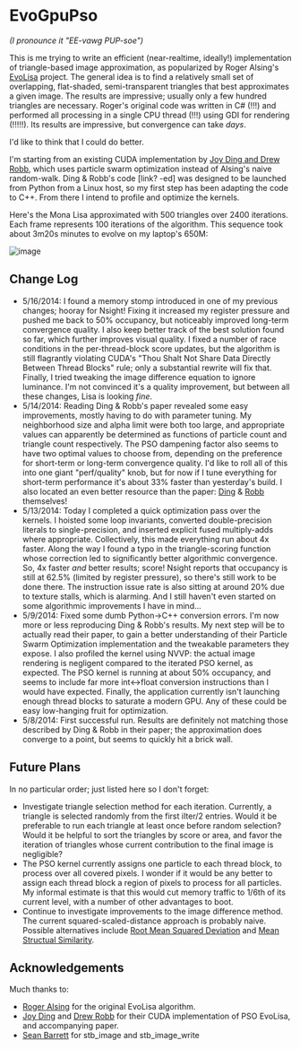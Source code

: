 EvoGpuPso
=========
*(I pronounce it "EE-vawg PUP-soe")*

This is me trying to write an efficient (near-realtime, ideally!) implementation
of triangle-based image approximation, as popularized by Roger Alsing's
[EvoLisa](http://rogeralsing.com/2008/12/07/genetic-programming-evolution-of-mona-lisa/) project.
The general idea is to find a relatively small set of overlapping, flat-shaded, semi-transparent
triangles that best approximates a given image. The results are impressive; usually only a few hundred
triangles are necessary. Roger's original code was written in C# (!!!) and performed all
processing in a single CPU thread (!!!) using GDI for rendering (!!!!!). Its results are
impressive, but convergence can take *days*.

I'd like to think that I could do better.

I'm starting from an existing CUDA implementation by [Joy Ding and Drew Robb](http://isites.harvard.edu/fs/docs/icb.topic707165.files/pdfs/Ding_Robb.pdf),
which uses particle swarm optimization instead of Alsing's naive random-walk. Ding & Robb's code
[link? -ed] was designed to be launched from Python from a Linux host, so my first step
has been adapting the code to C++. From there I intend to profile and optimize the kernels.

Here's the Mona Lisa approximated with 500 triangles over 2400 iterations. Each frame
represents 100 iterations of the algorithm. This sequence took about 3m20s minutes to
evolve on my laptop's 650M:

![image](https://raw.githubusercontent.com/cdwfs/evogpupso/master/lisa.gif)

Change Log
----------
 - 5/16/2014: I found a memory stomp introduced in one of my previous changes; hooray for Nsight! Fixing it
   increased my register pressure and pushed me back to 50% occupancy, but noticeably improved long-term convergence quality.
   I also keep better track of the best solution found so far, which further improves visual quality. I fixed a number of
   race conditions in the per-thread-block score updates, but the algorithm is still flagrantly violating CUDA's "Thou Shalt
   Not Share Data Directly Between Thread Blocks" rule; only a substantial rewrite will fix that. Finally, I tried tweaking
   the image difference equation to ignore luminance. I'm not convinced it's a quality improvement, but between all these changes,
   Lisa is looking *fine*.
 - 5/14/2014: Reading Ding & Robb's paper revealed some easy improvements, mostly having to do with parameter tuning. My neighborhood size
   and alpha limit were both too large, and appropriate values can apparently be determined as functions of particle count and
   triangle count respectively. The PSO dampening factor also seems to have two optimal values to choose from, depending on the preference
   for short-term or long-term convergence quality. I'd like to roll all of this into one giant "perf/quality" knob, but for now if I
   tune everything for short-term performance it's about 33% faster than yesterday's build.
   I also located an even better resource than the paper: [Ding](http://joyding.tumblr.com/) & [Robb](http://drewrobb.com/)
   themselves!
 - 5/13/2014: Today I completed a quick optimization pass over the kernels. I hoisted some loop
   invariants, converted double-precision literals to single-precision, and inserted explicit fused
   multiply-adds where appropriate. Collectively, this made everything run about 4x faster. Along the way
   I found a typo in the triangle-scoring function whose correction led to significantly better algorithmic
   convergence. So, 4x faster *and* better results; score!
   Nsight reports that occupancy is still at 62.5% (limited by register pressure), so there's still work to be
   done there. The instruction issue rate is also sitting at around 20% due to texture stalls, which is alarming.
   And I still haven't even started on some algorithmic improvements I have in mind...
 - 5/9/2014: Fixed some dumb Python->C++ conversion errors. I'm now more or less reproducing Ding & Robb's
   results. My next step will be to actually read their paper, to gain a better understanding of their
   Particle Swarm Optimization implementation and the tweakable parameters they expose. I also profiled
   the kernel using NVVP: the actual image rendering is negligent compared to the iterated PSO kernel,
   as expected. The PSO kernel is running at about 50% occupancy, and seems to include far more
   int<->float conversion instructions than I would have expected. Finally, the application currently
   isn't launching enough thread blocks to saturate a modern GPU. Any of these could be easy
   low-hanging fruit for optimization.
 - 5/8/2014: First successful run. Results are definitely not matching those described by Ding & Robb
   in their paper; the approximation does converge to a point, but seems to quickly hit a
   brick wall.

Future Plans
------------
In no particular order; just listed here so I don't forget:
 - Investigate triangle selection method for each iteration. Currently, a triangle is selected randomly from the first iIter/2 entries.
   Would it be preferable to run each triangle at least once before random selection? Would it be helpful to sort the triangles by
   score or area, and favor the iteration of triangles whose current contribution to the final image is negligible?
 - The PSO kernel currently assigns one particle to each thread block, to process over all covered pixels. I wonder if it would be any
   better to assign each thread block a region of pixels to process for all particles. My informal estimate is that this would cut
   memory traffic to 1/6th of its current level, with a number of other advantages to boot.
 - Continue to investigate improvements to the image difference method. The current squared-scaled-distance approach is probably
   naive. Possible alternatives include [Root Mean Squared Deviation](http://en.wikipedia.org/wiki/RMSD) and
   [Mean Structual Similarity](http://citeseerx.ist.psu.edu/viewdoc/download;jsessionid=230F49B56EF7810EBD8B84BD3ACF7815?doi=10.1.1.5.54&rep=rep1&type=pdf).
   
Acknowledgements
----------------
Much thanks to:
 - [Roger Alsing](http://rogeralsing.com/) for the original EvoLisa algorithm.
 - [Joy Ding](http://joyding.tumblr.com/) and [Drew Robb](http://drewrobb.com/) for their CUDA implementation of PSO EvoLisa, and accompanying paper.
 - [Sean Barrett](http://nothings.org/) for stb_image and stb_image_write